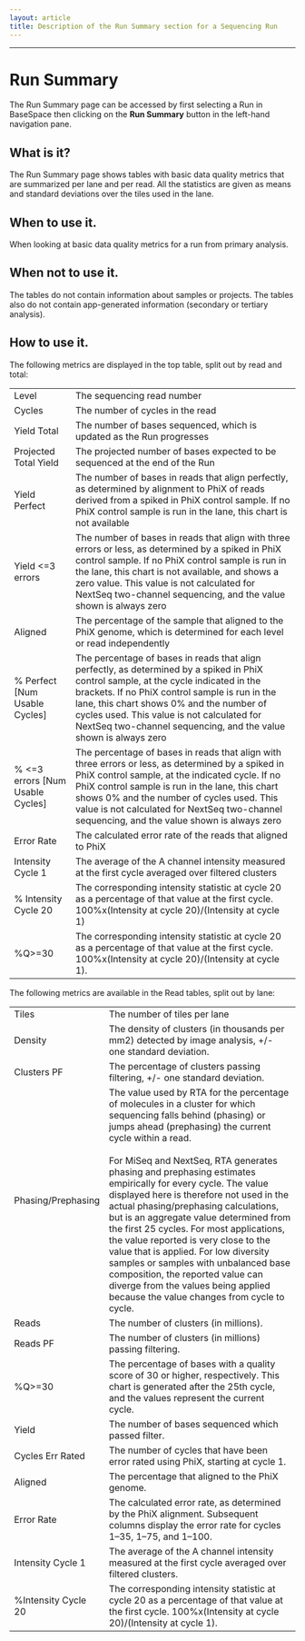 ```yaml
---
layout: article
title: Description of the Run Summary section for a Sequencing Run
---
```

-----------------------

# Run Summary

The Run Summary page can be accessed by first selecting a Run in BaseSpace then clicking on the **Run Summary** button in the left-hand navigation pane.

## What is it?
The Run Summary page shows tables with basic data quality metrics that are summarized per lane and per read. All the statistics are given as means and standard deviations over the tiles used in the lane.

## When to use it.
When looking at basic data quality metrics for a run from primary analysis.

## When not to use it.
The tables do not contain information about samples or projects. The tables also do not contain app-generated information (secondary or tertiary analysis).

## How to use it.

The following metrics are displayed in the top table, split out by read and total:

<table class="table table-bordered">
  <tr>
    <td>Level</th>
    <td>The sequencing read number</th>
  </tr>
  <tr>
    <td>Cycles</td>
    <td>The number of cycles in the read</td>
  </tr>
  <tr>
    <td>Yield Total</td>
    <td>The number of bases sequenced, which is updated as the Run progresses</td>
  </tr>
  <tr>
    <td class=>Projected Total Yield</td>
    <td class=>The projected number of bases expected to be sequenced at the end of the Run</td>
  </tr>
  <tr>
    <td>Yield Perfect</td>
    <td>The number of bases in reads that align perfectly, as determined by alignment to PhiX of reads derived from a spiked in PhiX control sample. If no PhiX control sample is run in the lane, this chart is not available</td>
  </tr>
  <tr>
    <td>Yield &lt;=3 errors</td>
    <td>The number of bases in reads that align with three errors or less, as determined by a spiked in PhiX control sample. If no PhiX control sample is run in the lane, this chart is not available, and shows a zero value. This value is not calculated for NextSeq two-channel sequencing, and the value shown is always zero</td>
  </tr>
  <tr>
    <td>Aligned</td>
    <td>The percentage of the sample that aligned to the PhiX genome, which is determined for each level or read independently</td>
  </tr>
  <tr>
    <td>% Perfect [Num Usable Cycles]</td>
    <td>The percentage of bases in reads that align perfectly, as determined by a spiked in PhiX control sample, at the cycle indicated in the brackets. If no PhiX control sample is run in the lane, this chart shows 0% and the number of cycles used. This value is not calculated for NextSeq two-channel sequencing, and the value shown is always zero</td>
  </tr>
  <tr>
    <td>% &lt;=3 errors [Num Usable Cycles]</td>
    <td>The percentage of bases in reads that align with three errors or less, as determined by a spiked in PhiX control sample, at the indicated cycle. If no PhiX control sample is run in the lane, this chart shows 0% and the number of cycles used. This value is not calculated for NextSeq two-channel sequencing, and the value shown is always zero</td>
  </tr>
  <tr>
    <td>Error Rate</td>
    <td>The calculated error rate of the reads that aligned to PhiX</td>
  </tr>
  <tr>
    <td>Intensity Cycle 1</td>
    <td>The average of the A channel intensity measured at the first cycle averaged over filtered clusters</td>
  </tr>
  <tr>
    <td>% Intensity Cycle 20</td>
    <td>The corresponding intensity statistic at cycle 20 as a percentage of that value at the first cycle. 100%x(Intensity at cycle 20)/(Intensity at cycle 1)</td>
  </tr>
  <tr>
    <td>%Q&gt;=30</td>
    <td>The corresponding intensity statistic at cycle 20 as a percentage of that value at the first cycle. 100%x(Intensity at cycle 20)/(Intensity at cycle 1).</td>
  </tr>
</table>


The following metrics are available in the Read tables, split out by lane:

<table class="table table-bordered">
  <tr>
    <td>Tiles</th>
    <td>The number of tiles per lane</th>
  </tr>
  <tr>
    <td>Density</td>
    <td>The density of clusters (in thousands per mm2) detected by image analysis, +/- one standard deviation.</td>
  </tr>
  <tr>
    <td>Clusters PF</td>
    <td>The percentage of clusters passing filtering, +/- one standard deviation.</td>
  </tr>
  <tr>
    <td>Phasing/Prephasing</td>
    <td>The value used by RTA for the percentage of molecules in a cluster for which sequencing falls behind (phasing) or jumps ahead (prephasing) the current cycle within a read.<br><br>For MiSeq and NextSeq, RTA generates phasing and prephasing estimates empirically for every cycle. The value displayed here is therefore not used in the actual phasing/prephasing calculations, but is an aggregate value determined from the first 25 cycles. For most applications, the value reported is very close to the value that is applied. For low diversity samples or samples with unbalanced base composition, the reported value can diverge from the values being applied because the value changes from cycle to cycle.</td>
  </tr>
  <tr>
    <td>Reads</td>
    <td>The number of clusters (in millions).</td>
  </tr>
  <tr>
    <td>Reads PF</td>
    <td>The number of clusters (in millions) passing filtering.</td>
  </tr>
  <tr>
    <td>%Q&gt;=30</td>
    <td>The percentage of bases with a quality score of 30 or higher, respectively. This chart is generated after the 25th cycle, and the values represent the current cycle.</td>
  </tr>
  <tr>
    <td>Yield</td>
    <td>The number of bases sequenced which passed filter.</td>
  </tr>
  <tr>
    <td>Cycles Err Rated</td>
    <td>The number of cycles that have been error rated using PhiX, starting at cycle 1.</td>
  </tr>
  <tr>
    <td>Aligned</td>
    <td>The percentage that aligned to the PhiX genome.</td>
  </tr>
  <tr>
    <td>Error Rate</td>
    <td>The calculated error rate, as determined by the PhiX alignment. Subsequent columns display the error rate for cycles 1–35, 1–75, and 1–100.</td>
  </tr>
  <tr>
    <td>Intensity Cycle 1</td>
    <td>The average of the A channel intensity measured at the first cycle averaged over filtered clusters.</td>
  </tr>
  <tr>
    <td>%Intensity Cycle 20</td>
    <td>The corresponding intensity statistic at cycle 20 as a percentage of that value at the first cycle. 100%x(Intensity at cycle 20)/(Intensity at cycle 1).</td>
  </tr>
</table>
